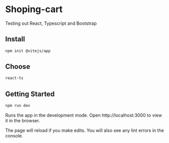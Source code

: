 # Shoping-cart
Testing out React, Typescript and Bootstrap

## Install

```sh
npm init @vitejs/app
```

## Choose

```sh
react-ts
```

## Getting Started

```sh
npm run dev
```
Runs the app in the development mode.
Open http://localhost:3000 to view it in the browser.

The page will reload if you make edits.
You will also see any lint errors in the console.

